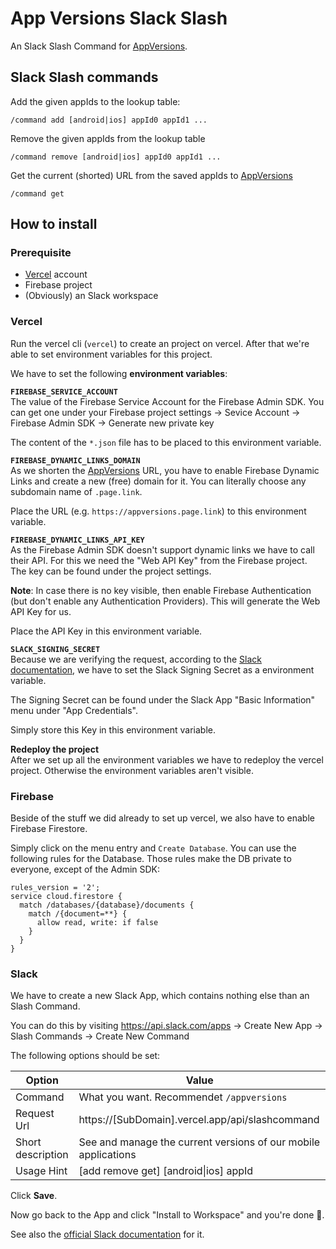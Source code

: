 # App Versions Slack Slash
An Slack Slash Command for [AppVersions](https://appversions.vercel.app/).

## Slack Slash commands
Add the given appIds to the lookup table:
```
/command add [android|ios] appId0 appId1 ...
```

Remove the given appIds from the lookup table
```
/command remove [android|ios] appId0 appId1 ...
```

Get the current (shorted) URL from the saved appIds to [AppVersions](https://appversions.vercel.app/)
```
/command get
```

## How to install
### Prerequisite
* [Vercel](https://vercel.com/) account
* Firebase project
* (Obviously) an Slack workspace

### Vercel
Run the vercel cli (`vercel`) to create an project on vercel.
After that we're able to set environment variables for this project.

We have to set the following **environment variables**:

**`FIREBASE_SERVICE_ACCOUNT`**
</br>
The value of the Firebase Service Account for the Firebase Admin SDK.
You can get one under your Firebase project settings -> Sevice Account -> Firebase Admin SDK -> Generate new private key

The content of the `*.json` file has to be placed to this environment variable.

**`FIREBASE_DYNAMIC_LINKS_DOMAIN`**
</br>
As we shorten the [AppVersions](https://appversions.vercel.app/) URL, you have to enable Firebase Dynamic Links and create a new (free) domain for it. You can literally choose any subdomain name of `.page.link`.

Place the URL (e.g. `https://appversions.page.link`) to this environment variable.

**`FIREBASE_DYNAMIC_LINKS_API_KEY`**
</br>
As the Firebase Admin SDK doesn't support dynamic links we have to call their API.
For this we need the "Web API Key" from the Firebase project.
The key can be found under the project settings.

**Note**: In case there is no key visible, then enable Firebase Authentication (but don't enable any Authentication Providers). This will generate the Web API Key for us.

Place the API Key in this environment variable.

**`SLACK_SIGNING_SECRET`**
</br>
Because we are verifying the request, according to the [Slack documentation](https://api.slack.com/authentication/verifying-requests-from-slack), we have to set the Slack Signing Secret as a environment variable.

The Signing Secret can be found under the Slack App "Basic Information" menu under "App Credentials".

Simply store this Key in this environment variable.

**Redeploy the project**
</br>
After we set up all the environment variables we have to redeploy the vercel project.
Otherwise the environment variables aren't visible.

### Firebase
Beside of the stuff we did already to set up vercel, we also have to enable Firebase Firestore.

Simply click on the menu entry and `Create Database`.
You can use the following rules for the Database.
Those rules make the DB private to everyone, except of the Admin SDK:
```
rules_version = '2';
service cloud.firestore {
  match /databases/{database}/documents {
    match /{document=**} {
      allow read, write: if false
    }
  }
}
```

### Slack
We have to create a new Slack App, which contains nothing else than an Slash Command.

You can do this by visiting https://api.slack.com/apps -> Create New App -> Slash Commands -> Create New Command

The following options should be set:

| Option | Value |
|---|---|
| Command | What you want. Recommendet `/appversions` |
| Request Url | https://[SubDomain].vercel.app/api/slashcommand |
| Short description | See and manage the current versions of our mobile applications |
| Usage Hint | [add remove get] [android\|ios] appId |

Click **Save**.

Now go back to the App and click "Install to Workspace" and you're done 🎉.

See also the [official Slack documentation](https://api.slack.com/interactivity/slash-commands#creating_commands) for it.
